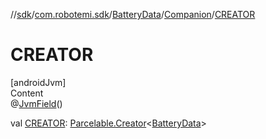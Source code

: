 //[sdk](../../../../index.md)/[com.robotemi.sdk](../../index.md)/[BatteryData](../index.md)/[Companion](index.md)/[CREATOR](-c-r-e-a-t-o-r.md)



# CREATOR  
[androidJvm]  
Content  
@[JvmField](https://kotlinlang.org/api/latest/jvm/stdlib/kotlin.jvm/-jvm-field/index.html)()  
  
val [CREATOR](-c-r-e-a-t-o-r.md): [Parcelable.Creator](https://developer.android.com/reference/kotlin/android/os/Parcelable.Creator.html)<[BatteryData](../index.md)>  



